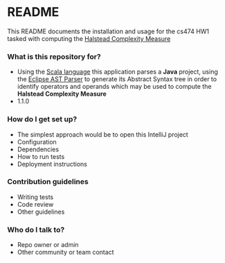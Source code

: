 # README #

This README documents the installation and usage for the cs474 HW1 tasked with computing the
[Halstead Complexity Measure](https://en.wikipedia.org/wiki/Halstead_complexity_measures)  

### What is this repository for? ###

* Using the [Scala language](http://www.scala-lang.org/) this application parses a **Java** project, using the 
[Eclipse AST Parser](https://www.eclipse.org/articles/article.php?file=Article-JavaCodeManipulation_AST/index.html) 
to generate its Abstract Syntax tree in order to identify operators and operands which may be used to compute the 
**Halstead Complexity Measure** 
* 1.1.0

### How do I get set up? ###

* The simplest approach would be to open this IntelliJ project 
* Configuration
* Dependencies
* How to run tests
* Deployment instructions

### Contribution guidelines ###

* Writing tests
* Code review
* Other guidelines

### Who do I talk to? ###

* Repo owner or admin
* Other community or team contact